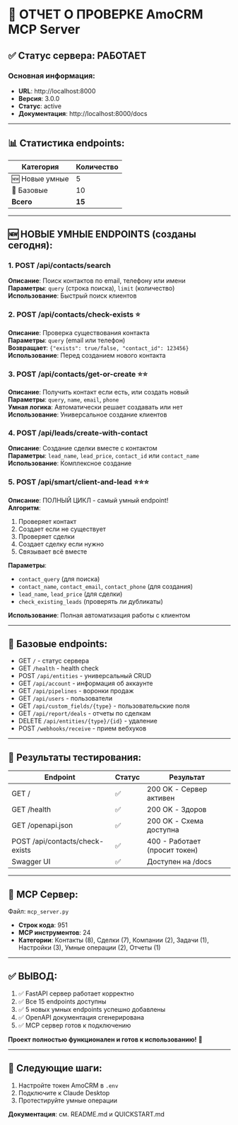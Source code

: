 # 🧪 ОТЧЕТ О ПРОВЕРКЕ AmoCRM MCP Server

## ✅ Статус сервера: РАБОТАЕТ

### Основная информация:
- **URL**: http://localhost:8000
- **Версия**: 3.0.0
- **Статус**: active
- **Документация**: http://localhost:8000/docs

---

## 📊 Статистика endpoints:

| Категория | Количество |
|-----------|------------|
| 🆕 Новые умные | 5 |
| 📡 Базовые | 10 |
| **Всего** | **15** |

---

## 🆕 НОВЫЕ УМНЫЕ ENDPOINTS (созданы сегодня):

### 1. POST /api/contacts/search
**Описание**: Поиск контактов по email, телефону или имени  
**Параметры**: `query` (строка поиска), `limit` (количество)  
**Использование**: Быстрый поиск клиентов

### 2. POST /api/contacts/check-exists ⭐
**Описание**: Проверка существования контакта  
**Параметры**: `query` (email или телефон)  
**Возвращает**: `{"exists": true/false, "contact_id": 123456}`  
**Использование**: Перед созданием нового контакта

### 3. POST /api/contacts/get-or-create ⭐⭐
**Описание**: Получить контакт если есть, или создать новый  
**Параметры**: `query`, `name`, `email`, `phone`  
**Умная логика**: Автоматически решает создавать или нет  
**Использование**: Универсальное создание клиентов

### 4. POST /api/leads/create-with-contact
**Описание**: Создание сделки вместе с контактом  
**Параметры**: `lead_name`, `lead_price`, `contact_id` или `contact_name`  
**Использование**: Комплексное создание

### 5. POST /api/smart/client-and-lead ⭐⭐⭐
**Описание**: ПОЛНЫЙ ЦИКЛ - самый умный endpoint!  
**Алгоритм**:
1. Проверяет контакт
2. Создает если не существует
3. Проверяет сделки
4. Создает сделку если нужно
5. Связывает всё вместе

**Параметры**: 
- `contact_query` (для поиска)
- `contact_name`, `contact_email`, `contact_phone` (для создания)
- `lead_name`, `lead_price` (для сделки)
- `check_existing_leads` (проверять ли дубликаты)

**Использование**: Полная автоматизация работы с клиентом

---

## 📡 Базовые endpoints:

- GET  `/` - статус сервера
- GET  `/health` - health check
- POST `/api/entities` - универсальный CRUD
- GET  `/api/account` - информация об аккаунте
- GET  `/api/pipelines` - воронки продаж
- GET  `/api/users` - пользователи
- GET  `/api/custom_fields/{type}` - пользовательские поля
- GET  `/api/report/deals` - отчеты по сделкам
- DELETE `/api/entities/{type}/{id}` - удаление
- POST `/webhooks/receive` - прием вебхуков

---

## 🧪 Результаты тестирования:

| Endpoint | Статус | Результат |
|----------|--------|-----------|
| GET / | ✅ | 200 OK - Сервер активен |
| GET /health | ✅ | 200 OK - Здоров |
| GET /openapi.json | ✅ | 200 OK - Схема доступна |
| POST /api/contacts/check-exists | ✅ | 400 - Работает (просит токен) |
| Swagger UI | ✅ | Доступен на /docs |

---

## 🎯 MCP Сервер:

Файл: `mcp_server.py`
- **Строк кода**: 951
- **MCP инструментов**: 24
- **Категории**: Контакты (8), Сделки (7), Компании (2), Задачи (1), Настройки (3), Умные операции (2), Отчеты (1)

---

## ✅ ВЫВОД:

1. ✅ FastAPI сервер работает корректно
2. ✅ Все 15 endpoints доступны
3. ✅ 5 новых умных endpoints успешно добавлены
4. ✅ OpenAPI документация сгенерирована
5. ✅ MCP сервер готов к подключению

**Проект полностью функционален и готов к использованию!** 🎉

---

## 📝 Следующие шаги:

1. Настройте токен AmoCRM в `.env`
2. Подключите к Claude Desktop
3. Протестируйте умные операции

**Документация**: см. README.md и QUICKSTART.md
